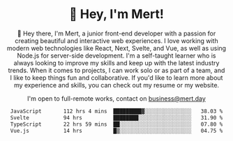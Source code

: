 <div align="center">
  <h1 align="center">👋 Hey, I'm Mert! </h1>
<p>
 🎉 Hey there, I'm Mert, a junior front-end developer with a passion for creating beautiful and interactive web experiences. I love working with modern web technologies like React, Next, Svelte, and Vue, as well as using Node.js for server-side development. I'm a self-taught learner who is always looking to improve my skills and keep up with the latest industry trends. When it comes to projects, I can work solo or as part of a team, and I like to keep things fun and collaborative. If you'd like to learn more about my experience and skills, you can check out my resume or my website.
</p>

  I'm open to full-remote works, contact on [business@mert.day](mailto:business@mert.day) 
  
<!--START_SECTION:waka-->

```txt
JavaScript       112 hrs 4 mins  █████████▓░░░░░░░░░░░░░░░   38.03 %
Svelte           94 hrs          ████████░░░░░░░░░░░░░░░░░   31.90 %
TypeScript       22 hrs 59 mins  ██░░░░░░░░░░░░░░░░░░░░░░░   07.80 %
Vue.js           14 hrs          █▒░░░░░░░░░░░░░░░░░░░░░░░   04.75 %
```

<!--END_SECTION:waka-->
